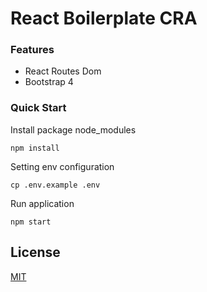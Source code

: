 # React Boilerplate CRA

### Features

- React Routes Dom
- Bootstrap 4

### Quick Start

Install package node_modules
  
    npm install

Setting env configuration
  
    cp .env.example .env

Run application
  
    npm start

## License

[MIT](LICENSE)
